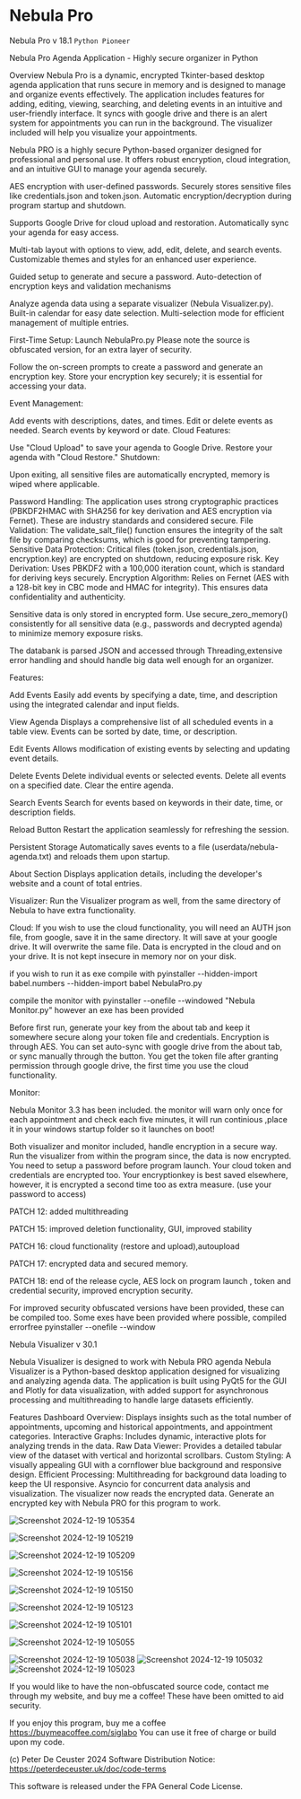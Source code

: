 # Nebula Pro
Nebula Pro v 18.1 ` Python Pioneer ` 

 
Nebula Pro Agenda Application - Highly secure organizer in Python

Overview
Nebula Pro is a dynamic, encrypted Tkinter-based desktop agenda application that runs secure in memory and is designed to manage and organize events effectively.
The application includes features for adding, editing, viewing, searching, and deleting events in an intuitive and user-friendly interface.
It syncs with google drive and there is an alert system for appointments you can run in the background.
The visualizer included will help you visualize your appointments.

Nebula PRO is a highly secure Python-based organizer designed for professional and personal use. 
It offers robust encryption, cloud integration, and an intuitive GUI to manage your agenda securely.

AES encryption with user-defined passwords.
Securely stores sensitive files like credentials.json and token.json.
Automatic encryption/decryption during program startup and shutdown.

Supports Google Drive for cloud upload and restoration.
Automatically sync your agenda for easy access.

Multi-tab layout with options to view, add, edit, delete, and search events.
Customizable themes and styles for an enhanced user experience.

Guided setup to generate and secure a password.
Auto-detection of encryption keys and validation mechanisms

Analyze agenda data using a separate visualizer (Nebula Visualizer.py).
Built-in calendar for easy date selection.
Multi-selection mode for efficient management of multiple entries.


First-Time Setup: Launch NebulaPro.py Please note the source is obfuscated version, for an extra layer of security.

Follow the on-screen prompts to create a password and generate an encryption key.
Store your encryption key securely; it is essential for accessing your data.



Event Management:

Add events with descriptions, dates, and times.
Edit or delete events as needed.
Search events by keyword or date.
Cloud Features:

Use "Cloud Upload" to save your agenda to Google Drive.
Restore your agenda with "Cloud Restore."
Shutdown:

Upon exiting, all sensitive files are automatically encrypted, memory is wiped where applicable.



Password Handling: The application uses strong cryptographic practices (PBKDF2HMAC with SHA256 for key derivation and AES encryption via Fernet). 
These are industry standards and considered secure.
File Validation: The validate_salt_file() function ensures the integrity of the salt file by comparing checksums, which is good for preventing tampering.
Sensitive Data Protection: Critical files (token.json, credentials.json, encryption.key) are encrypted on shutdown, reducing exposure risk.
Key Derivation: Uses PBKDF2 with a 100,000 iteration count, which is standard for deriving keys securely.
Encryption Algorithm: Relies on Fernet (AES with a 128-bit key in CBC mode and HMAC for integrity). This ensures data confidentiality and authenticity.

Sensitive data is only stored in encrypted form.
Use secure_zero_memory() consistently for all sensitive data (e.g., passwords and decrypted agenda) to minimize memory exposure risks.

The databank is parsed JSON and accessed through Threading,extensive error handling and should handle big data well enough for an organizer.


Features:

Add Events
Easily add events by specifying a date, time, and description using the integrated calendar and input fields.

View Agenda
Displays a comprehensive list of all scheduled events in a table view. Events can be sorted by date, time, or description.

Edit Events
Allows modification of existing events by selecting and updating event details.

Delete Events
Delete individual events or selected events.
Delete all events on a specified date.
Clear the entire agenda.

Search Events
Search for events based on keywords in their date, time, or description fields.

Reload Button
Restart the application seamlessly for refreshing the session.

Persistent Storage
Automatically saves events to a file (userdata/nebula-agenda.txt) and reloads them upon startup.

About Section
Displays application details, including the developer's website and a count of total entries.

Visualizer:
Run the Visualizer program as well, from the same directory of Nebula to have extra functionality.

Cloud:
If you wish to use the cloud functionality, you will need an AUTH json file, from google, save it in the same directory.  It will save at your google drive.
It will overwrite the same file.
Data is encrypted in the cloud and on your drive. It is not kept insecure in memory nor on your disk.

if you wish to run it as exe 
compile with pyinstaller --hidden-import babel.numbers --hidden-import babel NebulaPro.py

compile the monitor with pyinstaller --onefile --windowed "Nebula Monitor.py"
however an exe has been provided



Before first run, generate your key from the about tab and keep it somewhere secure along your token file and credentials.  Encryption is through AES. 
You can set auto-sync with google drive from the about tab, or sync manually through the button. 
You get the token file after granting permission through google drive, the first time you use the cloud functionality.

 

Monitor:

Nebula Monitor 3.3 has been included.
the monitor will warn only once for each appointment and check each five minutes, it will run continious
,place it in your windows startup folder so it launches on boot!

Both visualizer and monitor included, handle encryption in a secure way. 
Run the visualizer from within the program since, the data is now encrypted. 
You need to setup a password before program launch. 
Your cloud token and credentials are encrypted too.
Your encryptionkey is best saved elsewhere, however, it is encrypted a second time too as extra measure. (use your password to access)
 
 PATCH 12: added multithreading
 
 PATCH 15: improved deletion functionality, GUI, improved stability
 
 PATCH 16: cloud functionality (restore and upload),autoupload
 
 PATCH 17: encrypted data and secured memory.    
 
 PATCH 18:  end of the release cycle, AES lock on program launch , token and credential security, improved encryption security.
 

For improved security obfuscated versions have been provided, these can be compiled too.  Some exes have been provided where possible, compiled errorfree
         pyinstaller --onefile --window
 


Nebula Visualizer v 30.1

Nebula Visualizer is designed to work with Nebula PRO agenda
Nebula Visualizer is a Python-based desktop application designed for visualizing and analyzing agenda data. The application is built using PyQt5 for the GUI and Plotly for data visualization, with added support for asynchronous processing and multithreading to handle large datasets efficiently.

Features
Dashboard Overview: Displays insights such as the total number of appointments, upcoming and historical appointments, and appointment categories.
Interactive Graphs: Includes dynamic, interactive plots for analyzing trends in the data.
Raw Data Viewer: Provides a detailed tabular view of the dataset with vertical and horizontal scrollbars.
Custom Styling: A visually appealing GUI with a cornflower blue background and responsive design.
Efficient Processing:
Multithreading for background data loading to keep the UI responsive.
Asyncio for concurrent data analysis and visualization.
The visualizer now reads the encrypted data.
Generate an encrypted key with Nebula PRO for this program to work.



![Screenshot 2024-12-19 105354](https://github.com/user-attachments/assets/55a2fef5-80f5-4b82-b924-722ea9cd2233)


![Screenshot 2024-12-19 105219](https://github.com/user-attachments/assets/dff3d1e0-653e-4a50-87e7-076505eeec6e)

![Screenshot 2024-12-19 105209](https://github.com/user-attachments/assets/0216635f-ff19-4339-93ac-28343425bcd9)

![Screenshot 2024-12-19 105156](https://github.com/user-attachments/assets/7b3fdd18-156c-434b-ba55-010e29f78e8b)

![Screenshot 2024-12-19 105150](https://github.com/user-attachments/assets/2de53f0d-023b-45c3-8587-5114874f5867)

![Screenshot 2024-12-19 105123](https://github.com/user-attachments/assets/cb9d741f-73b4-480a-81ab-f3dd8003564d)

![Screenshot 2024-12-19 105101](https://github.com/user-attachments/assets/ea58ab11-5ced-43db-a228-d7141061ec28)

![Screenshot 2024-12-19 105055](https://github.com/user-attachments/assets/165ba2c1-722c-4145-a3b8-d47997e38427)

![Screenshot 2024-12-19 105038](https://github.com/user-attachments/assets/5e630249-983a-4b8c-9d2c-bfd16da00ad7)
![Screenshot 2024-12-19 105032](https://github.com/user-attachments/assets/3ff40317-53b0-4ff2-adf3-7c050e020929)
![Screenshot 2024-12-19 105023](https://github.com/user-attachments/assets/3b1bb60d-3f66-4bfc-8fb3-f78c6eade51c)



If you would like to have the non-obfuscated source code, contact me through my website, and buy me a coffee!
These have been omitted to aid security. 
 
If you enjoy this program, buy me a coffee https://buymeacoffee.com/siglabo
You can use it free of charge or build upon my code. 
 
 
(c) Peter De Ceuster 2024
Software Distribution Notice: https://peterdeceuster.uk/doc/code-terms 

 
 

 

This software is released under the FPA General Code License.
 
   
  
